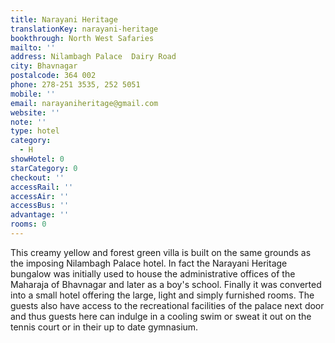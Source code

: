 ```yaml
---
title: Narayani Heritage
translationKey: narayani-heritage
bookthrough: North West Safaries
mailto: ''
address: Nilambagh Palace  Dairy Road
city: Bhavnagar
postalcode: 364 002
phone: 278-251 3535, 252 5051
mobile: ''
email: narayaniheritage@gmail.com
website: ''
note: ''
type: hotel
category:
  - H
showHotel: 0
starCategory: 0
checkout: ''
accessRail: ''
accessAir: ''
accessBus: ''
advantage: ''
rooms: 0
---
```

This creamy yellow and forest green villa is built on the same grounds as the imposing Nilambagh Palace hotel.     In fact the Narayani Heritage bungalow was initially used to house the administrative offices of the Maharaja of Bhavnagar and later as a boy's school.    Finally it was converted into a small hotel offering the large, light and simply furnished rooms.     The guests also have access to the recreational facilities of the palace next door and thus guests here can indulge in a cooling swim or sweat it out on the tennis court or in their up to date gymnasium.